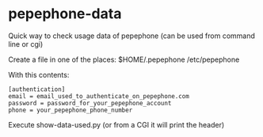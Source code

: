 # pepephone-data
Quick way to check usage data of pepephone (can be used from command line or cgi)

Create a file in one of the places:
$HOME/.pepephone
/etc/pepephone

With this contents:
```
[authentication]
email = email_used_to_authenticate_on_pepephone.com
password = password_for_your_pepephone_account
phone = your_pepephone_phone_number
```

Execute show-data-used.py (or from a CGI it will print the header)
